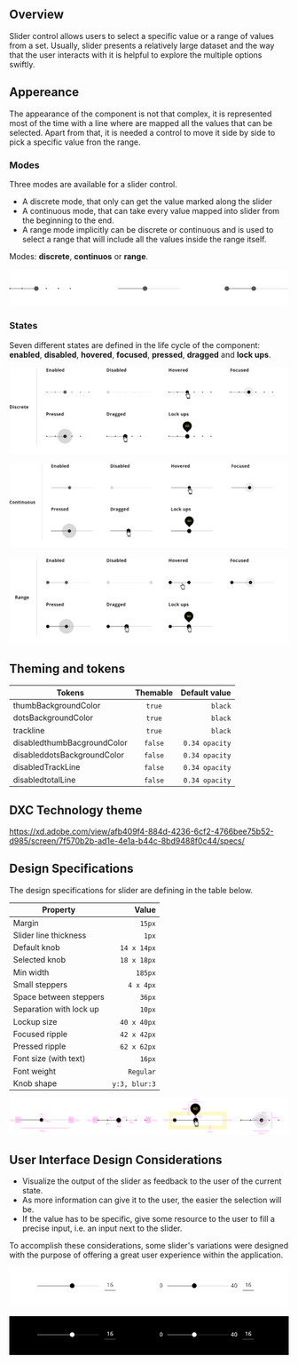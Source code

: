 ## Overview

Slider control allows users to select a specific value or a range of values from a set. Usually, slider presents a relatively large dataset and the way that the user interacts with it is helpful to explore the multiple options swiftly.

## Appereance

The appearance of the component is not that complex, it is represented most of the time with a line where are mapped all the values that can be selected. Apart from that, it is needed a control to move it side by side to pick a specific value fron the range.


### Modes

Three modes are available for a slider control.
- A discrete mode, that only can get the value marked along the slider
- A continuous mode, that can take every value mapped into slider from the beginning to the end.
- A range mode implicitly can be discrete or continuous and is used to select a range that will include all the values inside the range itself.

Modes: __discrete__, __continuos__ or __range__.

![Slider modes](images/slider_modes.png)

### States

Seven different states are defined in the life cycle of the component: __enabled__, __disabled__, __hovered__, __focused__, __pressed__, __dragged__ and __lock ups__.

![Slider mode discrete](images/slider_states_discrete.png)

![Slider mode continious](images/slider_states_cont.png)

![Slider mode range](images/slider_states_range.png)

## Theming and tokens

| Tokens        | Themable      | Default value |
| ------------- |:-------------:| -------------:|
| thumbBackgroundColor      | `true` | `black` |
| dotsBackgroundColor | `true`     | `black`  |
| trackline | `true`     | `black`  |
| disabledthumbBacgroundColor | `false`     | `0.34 opacity`  |
| disableddotsBackgroundColor | `false`     | `0.34 opacity`  |
| disabledTrackLine | `false`     | `0.34 opacity`  |
| disabledtotalLine | `false`     | `0.34 opacity`  |

## DXC Technology theme

https://xd.adobe.com/view/afb409f4-884d-4236-6cf2-4766bee75b52-d985/screen/7f570b2b-ad1e-4e1a-b44c-8bd9488f0c44/specs/

## Design Specifications

The design specifications for slider are defining in the table below.

| Property           | Value|
|--------------------|------:|
| Margin             | `15px`|
| Slider line thickness   | `1px` |
| Default knob       | `14 x 14px` |
| Selected knob       | `18 x 18px` |
| Min width       | `185px` |
| Small steppers       | `4 x 4px` |
| Space between steppers       | `36px` |
| Separation with lock up       | `10px` |
| Lockup size       | `40 x 40px` |
| Focused ripple       | `42 x 42px` |
| Pressed ripple       | `62 x 62px` |
| Font size (with text)| `16px` |
| Font weight        | `Regular` |
| Knob shape        | `y:3, blur:3` |

![Slider specifications](images/slider_specs.png)

## User Interface Design Considerations

- Visualize the output of the slider as feedback to the user of the current state.
- As more information can give it to the user, the easier the selection will be. 
- If the value has to be specific, give some resource to the user to fill a precise input, i.e. an input next to the slider.

To accomplish these considerations, some slider's variations were designed with the purpose of offering a great user experience within the application.

![Slider variation for special cases](images/slider_special.png)

![Slider variation for special cases - dark mode](images/slider_special_dark.png)
